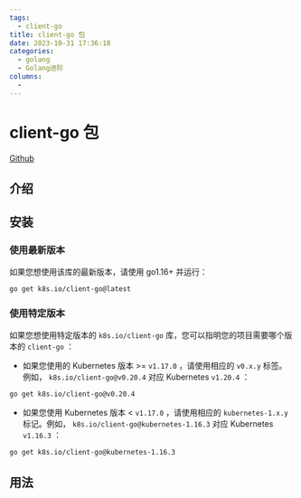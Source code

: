 ```yaml
---
tags: 
  - client-go
title: client-go 包
date: 2023-10-31 17:36:18
categories: 
  - golang
  - Golang进阶
columns: 
  - 
---
```


# client-go 包

[Github](https://github.com/kubernetes/client-go/blob/master/INSTALL.md)

## 介绍

## 安装

### 使用最新版本

如果您想使用该库的最新版本，请使用 go1.16+ 并运行：

```bash
go get k8s.io/client-go@latest
```

### 使用特定版本

如果您想使用特定版本的 `k8s.io/client-go` 库，您可以指明您的项目需要哪个版本的 `client-go` ：

- 如果您使用的 Kubernetes 版本 >= `v1.17.0` ，请使用相应的 `v0.x.y` 标签。例如， `k8s.io/client-go@v0.20.4` 对应 Kubernetes `v1.20.4` ：

```bash
go get k8s.io/client-go@v0.20.4
```

- 如果您使用 Kubernetes 版本 < `v1.17.0` ，请使用相应的 `kubernetes-1.x.y` 标记。例如， `k8s.io/client-go@kubernetes-1.16.3` 对应 Kubernetes `v1.16.3` ：

```bash
go get k8s.io/client-go@kubernetes-1.16.3
```

## 用法
